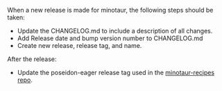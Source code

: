 <!-- Still preliminary. -->
When a new release is made for minotaur, the following steps should be taken:
- Update the CHANGELOG.md to include a description of all changes.
- Add Release date and bump version number to CHANGELOG.md
- Create new release, release tag, and name.

After the release:
- Update the poseidon-eager release tag used in the [minotaur-recipes repo](https://github.com/poseidon-framework/minotaur-recipes/blob/main/assets/template.config).
